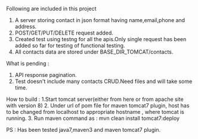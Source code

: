 Following are included in this project
1. A server storing contact in json format having name,email,phone and address.
2. POST/GET/PUT/DELETE request added.
3. Created test using testng for all the apis.Only single request has been added so far for testing of functional testing.
4. All contacts data are stored under BASE_DIR_TOMCAT/contacts.


What is pending :
1. API response pagination.
2. Test doesn't include many contacts CRUD.Need files and will take some time.

How to build :
1.Start tomcat server(either from here or from apache site with version 8)
2. Under url of pom file for maven tomcat7 plugin, host has to be changed from localhost to appropriate hostname , where tomcat is running. 
3. Run maven command as : mvn clean install tomcat7:deploy

PS : Has been tested java7,maven3 and maven tomcat7 plugin.


